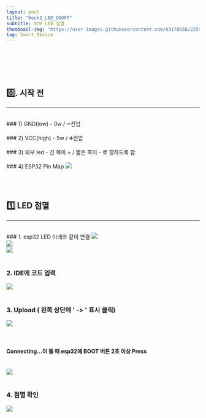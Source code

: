 ```yaml
---
layout: post
title: "Week3_LED_ONOFF"
subtitle: 외부 LED 점멸
thumbnail-img: "https://user-images.githubusercontent.com/63178658/225908117-d6379ebb-da3f-4627-ab70-5546b5e8df26.jpg"
tag: Smart_Device
---
```


<br><br>
<br><br>
## 0️⃣. 시작 전
<hr/>
<br>
### 1) GND(low) -  0w / ➖전압<br><br>
### 2) VCC(high) - 5w / ➕전압<br><br>
### 3) 외부 led - 긴 쪽이 + / 짧은 쪽이 - 로 향하도록 함.<br><br>
### 4) ESP32 Pin Map
<img src = "https://scontent-ssn1-1.xx.fbcdn.net/v/t1.6435-9/160009839_3936223663109185_7553417845031703161_n.jpg?_nc_cat=109&ccb=1-7&_nc_sid=dbeb18&_nc_ohc=bD6pCePWA8gAX9IWWZM&_nc_ht=scontent-ssn1-1.xx&oh=00_AfAygZ-vwJZGgc6M6-c2Ufz_adIZNNZigIFle0IbyBWqDg&oe=6444A232"/>

<br><br>


## 1️⃣ LED 점멸
<hr/>
<br>
### 1. esp32 LED 아래와 같이 연결
<img src = "https://user-images.githubusercontent.com/63178658/225839001-2ee7c373-f2dd-4877-ad98-9dfdb926ca34.jpg"/>
<br>
<img src = "https://user-images.githubusercontent.com/63178658/225839010-856dc734-318a-4a84-93fc-df248d9fde17.jpg"/>
<br>
<img src = "https://user-images.githubusercontent.com/63178658/226223372-1b710975-3123-4ed9-855c-54c9cd44000f.png"/>
<br><br>


### 2. IDE에 코드 입력
<img src = "https://user-images.githubusercontent.com/63178658/225835691-25683ca3-7a2a-427f-a02a-55404845b31d.png"/>
<br><br>


### 3. Upload ( 왼쪽 상단에 ' -> ' 표시 클릭)
<img src = "https://user-images.githubusercontent.com/63178658/225835695-99b828ae-eabe-4347-aa7d-50cb6a8e3e26.png"/><br>
<br><br>
#### Connecting...이 뜰 때 esp32에 BOOT 버튼 2초 이상 Press
<br>
<img src="https://user-images.githubusercontent.com/63178658/223057014-c7f12fef-6238-4f56-9618-30a3d3888535.png"/>
<br><br>


### 4. 점멸 확인
<img src = "https://user-images.githubusercontent.com/63178658/225839106-4f4ec7e5-2892-4f31-a4cb-a120164033fb.gif"/>
<br>
<br><br><br>
